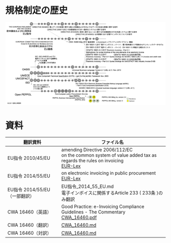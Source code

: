 # 規格制定の歴史
![年表](図/history.png)
# 資料
| 翻訳資料 | ファイル名
| ---- | ----
| EU指令 2010/45/EU | amending Directive 2006/112/EC<br>on the common system of value added tax as regards the rules on invoicing<br>[EUR-Lex](https://eur-lex.europa.eu/legal-content/EN/TXT/PDF/?uri=CELEX:32010L0045&from=EN)
| EU指令 2014/55/EU | on electronic invoicing in public procurement<br>[EUR-Lex](https://eur-lex.europa.eu/legal-content/EN/TXT/HTML/?uri=CELEX:32014L0055&from=EN)
| EU指令 2014/55/EU（一部翻訳） | EU指令_2014_55_EU.md<br>電子インボイスに関係するArticle 233 ( 233条 )のみ翻訳
| CWA 16460（英語） | Good Practice: e-Invoicing Compliance Guidelines - The Commentary<br>[CWA_16460.pdf](CWA_16460.pdf)
| CWA 16460（翻訳） | [CWA_16460.md](CWA_16460_翻訳.md)
| CWA 16460（対訳） | [CWA_16460.md](CWA_16460_対訳.md)
